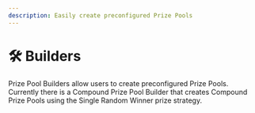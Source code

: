 ```yaml
---
description: Easily create preconfigured Prize Pools
---
```


# 🛠 Builders

Prize Pool Builders allow users to create preconfigured Prize Pools.  Currently there is a Compound Prize Pool Builder that creates Compound Prize Pools using the Single Random Winner prize strategy.



